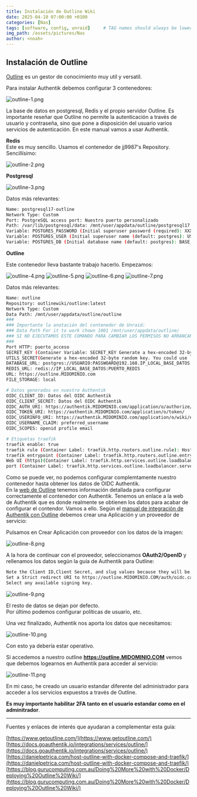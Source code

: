 ```yaml
---
title: Instalación de Outline Wiki
date: 2025-04-10 07:00:00 +0100
categories: [Nas]
tags: [software, config, unraid]     # TAG names should always be lowercase
img_path: /assets/pictures/Nas
author: <noah>
---
```

## Instalación de Outline

[Outline](https://www.getoutline.com/) es un gestor de conocimiento muy util y versatil.  

Para instalar Authentik debemos configurar 3 contenedores:  

![outline-1.png](outline-1.png)

La base de datos en postgresql, Redis y el propio servidor Outline. Es importante reseñar que Outline no permite la autenticación a través de usuario y contraseña, sino que pone a disposición del usuario varios servicios de autenticación. En este manual vamos a usar Authentik.  


**Redis**  
Este es muy sencillo. Usamos el contenedor de jj9987's Repository. Sencillísimo:

![outline-2.png](outline-2.png)


**Postgresql**    

![outline-3.png](outline-3.png)

Datos más relevantes:  

```bash
Name: postgresql17-outline   
Network Type: Custom  
Port: PostgreSQL access port: Nuestro puerto personalizado  
Path: /var/lib/postgresql/data: /mnt/user/appdata/outline/postgresql17  
Variable: POSTGRES_PASSWORD (Initial superuser password (required): XXXXXXXXXXXXXXXXXX  
Variable: POSTGRES_USER (Initial superuser name (default: postgres): USUARIO  
Variable: POSTGRES_DB (Initial database name (default: postgres): BASE_DATOS  
```

**Outline**   
  
Este contenedor lleva bastante trabajo hacerlo. Empezamos:  

![outline-4.png](outline-4.png)
![outline-5.png](outline-5.png)
![outline-6.png](outline-6.png)
![outline-7.png](outline-7.png)

Datos más relevantes:  

```bash
Name: outline
Repository: outlinewiki/outline:latest  
Network Type: Custom
Data Path: /mnt/user/appdata/outline/outline
###
### Importante la anotación del contenedor de Unraid: 
### Data Path For it to work chown 1001 /mnt/user/appdata/outline/
### SI NO EJECUTAMOS ESTE COMANDO PARA CAMBIAR LOS PERMISOS NO ARRANCARÁ NUESTRO CONTENEDOR
###
Port HTTP: puerto_acceso
SECRET_KEY (Container Variable: SECRET_KEY Generate a hex-encoded 32-byte random key. You could use `openssl rand -hex 32`): XXXXXXXXXXXXXXXXXXxx
UTILS_SECRET(Generate a hex-encoded 32-byte random key. You could use `openssl rand -hex 32`): XXXXXXXXXXXXXXXXXXXxxxxx
DATABASE_URL: postgres://USUARIO:PASSWOARD@192.168.IP_LOCAL_BASE_DATOS:PUERTO_BD/NOMBRE_BASE_DATOS
REDIS_URL: redis://IP_LOCAL_BASE_DATOS:PUERTO_REDIS
URL: https://outline.MIDOMINIO.com
FILE_STORAGE: local

# Datos generados en nuestro Authentik
OIDC_CLIENT_ID: Datos del OIDC Authentik
OIDC_CLIENT_SECRET: Datos del OIDC Authentik
OIDC_AUTH_URI: https://authentik.MIDOMINIO.com/application/o/authorize/
OIDC_TOKEN_URI: https://authentik.MIDOMINIO.com/application/o/token/
OIDC_USERINFO_URI: https://authentik.MIDOMINIO.com/application/o/wiki/end-session/
OIDC_USERNAME_CLAIM: preferred_username
OIDC_SCOPES: openid profile email

# Etiquetas traefik
traefik enable: true
traefik rule (Container Label: traefik.http.routers.outline.rule): Host(`outline.MIDOMINIO.com`)
traefik entrypoint (Container Label: traefik.http.routers.outline.entryPoints): https
Web UI (https)(Container Label: traefik.http.services.outline.loadbalancer.server.scheme): http
port (Container Label: traefik.http.services.outline.loadbalancer.server.port): 3000

```
Como se puede ver, no podemos configurar complemtamente nuestro contenedor hasta obtener los datos de OIDC Authentik.  
En la [web de Outline](https://docs.getoutline.com/s/hosting/doc/oidc-8CPBm6uC0I) tenemos información detallada para configurar correctamente el contenedor con Authentik. Tenemos un enlace a la web de Authentik que es donde realmente se obtienen los datos para acabar de configurar el contendor.
Vamos a ello. Según el [manual de integración de Authentik con Outline](https://docs.goauthentik.io/integrations/services/outline/) debemos crear una Aplicación y un proveedor de servicio:

Pulsamos en Crear Aplicación con proveedor con los datos de la imagen:

![outline-8.png](outline-8.png)

A la hora de continuar con el proveedor, seleccionamos **OAuth2/OpenID** y rellenamos los datos según la guía de Authentik para Outline:  

```bash
Note the Client ID,Client Secret, and slug values because they will be required later.
Set a Strict redirect URI to https://outline.MIDOMINIO.COM/auth/oidc.callback.
Select any available signing key.
```
![outline-9.png](outline-9.png)

El resto de datos se dejan por defecto.  
Por último podemos configurar políticas de usuario, etc.

Una vez finalizado, Authentik nos aporta los datos que necesitamos:

![outline-10.png](outline-10.png)

Con esto ya debería estar operativo.  

Si accedemos a nuestro outline **https://outline.MIDOMINIO.COM** vemos que debemos logearnos en Authentik para acceder al servicio:  

![outline-11.png](outline-11.png)

En mi caso, he creado un usuario estandar diferente del administrador para acceder a los servicios expuestos a través de Outline.  
  
**Es muy importante habilitar 2FA tanto en el usuario estandar como en el adminitrador**.

***   
Fuentes y enlaces de interés que ayudaran a complementar esta guía:  
  
[https://www.getoutline.com/](https://www.getoutline.com/)  
[https://docs.goauthentik.io/integrations/services/outline/](https://docs.goauthentik.io/integrations/services/outline/)  
[https://danielpetrica.com/host-outline-with-docker-compose-and-traefik/](https://danielpetrica.com/host-outline-with-docker-compose-and-traefik/)  
[https://blog.gurucomputing.com.au/Doing%20More%20with%20Docker/Deploying%20Outline%20Wiki/](https://blog.gurucomputing.com.au/Doing%20More%20with%20Docker/Deploying%20Outline%20Wiki/)  

